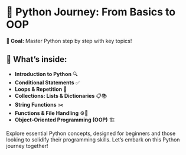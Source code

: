 <h1>🐍 Python Journey: From Basics to OOP</h1>

<p><strong>🎯 Goal:</strong> Master Python step by step with key topics!</p>

<h2>🚀 What’s inside:</h2>
<ul>
  <li><strong>Introduction to Python</strong> 🔍</li>
  <li><strong>Conditional Statements</strong> ✅</li>
  <li><strong>Loops & Repetition</strong> 🔄</li>
  <li><strong>Collections: Lists & Dictionaries</strong> 📋📚</li>
  <li><strong>String Functions</strong> ✂️</li>
  <li><strong>Functions & File Handling</strong> ⚙️📁</li>
  <li><strong>Object-Oriented Programming (OOP)</strong> 🏗️</li>
</ul>

<p>Explore essential Python concepts, designed for beginners and those looking to solidify their programming skills. Let’s embark on this Python journey together!</p>
